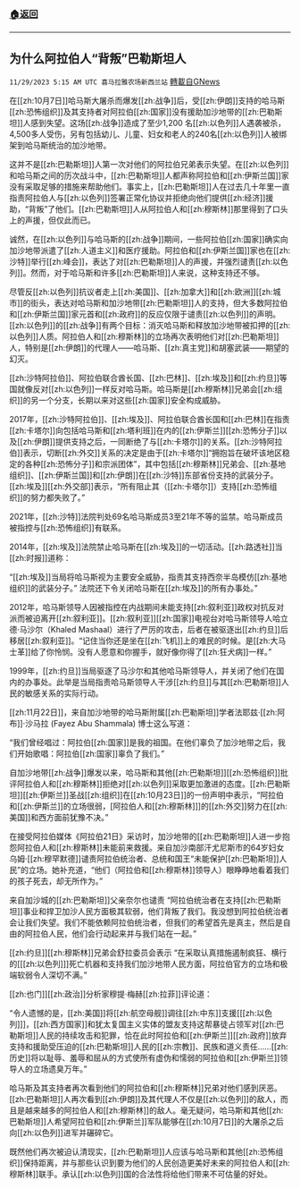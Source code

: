 ###  [:house:返回](README.md)
---


## 为什么阿拉伯人“背叛”巴勒斯坦人
`11/29/2023 5:15 AM UTC 喜马拉雅农场新西兰站` [轉載自GNews](https://gnews.org/articles/2048068)

在[[zh:10月7日]]哈马斯大屠杀而爆发[[zh:战争]]后，受[[zh:伊朗]]支持的哈马斯[[zh:恐怖组织]]及其支持者对阿拉伯[[zh:国家]]没有援助加沙地带的[[zh:巴勒斯坦]]人感到失望。这场[[zh:战争]]造成了至少1,200 名[[zh:以色列]]人遇袭被杀，4,500多人受伤，另有包括幼儿、儿童、妇女和老人的240名[[zh:以色列]]人被绑架到哈马斯统治的加沙地带。

这并不是[[zh:巴勒斯坦]]人第一次对他们的阿拉伯兄弟表示失望。在[[zh:以色列]]和哈马斯之间的历次战斗中，[[zh:巴勒斯坦]]人都声称阿拉伯和[[zh:伊斯兰国]]家没有采取足够的措施来帮助他们。事实上，[[zh:巴勒斯坦]]人在过去几十年里一直指责阿拉伯人与[[zh:以色列]]签署正常化协议并拒绝向他们提供[[zh:经济]]援助，“背叛”了他们。[[zh:巴勒斯坦]]人从阿拉伯人和[[zh:穆斯林]]那里得到了口头上的声援，但仅此而已。

诚然，在[[zh:以色列]]与哈马斯的[[zh:战争]]期间，一些阿拉伯[[zh:国家]]确实向加沙地带派遣了[[zh:人道主义]]和医疗援助。阿拉伯和[[zh:伊斯兰国]]家也在[[zh:沙特]]举行[[zh:峰会]]，表达了对[[zh:巴勒斯坦]]人的声援，并强烈谴责[[zh:以色列]]。然而，对于哈马斯和许多[[zh:巴勒斯坦]]人来说，这种支持还不够。

尽管反[[zh:以色列]]抗议者走上[[zh:美国]]、[[zh:加拿大]]和[[zh:欧洲]][[zh:城市]]的街头，表达对哈马斯和加沙地带[[zh:巴勒斯坦]]人的支持，但大多数阿拉伯和[[zh:伊斯兰国]]家元首和[[zh:政府]]的反应仅限于谴责[[zh:以色列]]的声明。[[zh:以色列]]的[[zh:战争]]有两个目标：消灭哈马斯和释放加沙地带被扣押的[[zh:以色列]]人质。阿拉伯人和[[zh:穆斯林]]的立场再次表明他们对[[zh:巴勒斯坦]]人，特别是[[zh:伊朗]]的代理人——哈马斯、[[zh:真主党]]和胡塞武装——期望的幻灭。

[[zh:沙特阿拉伯]]、阿拉伯联合酋长国、[[zh:巴林]]、[[zh:埃及]]和[[zh:约旦]]等国就像反对[[zh:以色列]]一样反对哈马斯。哈马斯是[[zh:穆斯林]]兄弟会[[zh:组织]]的另一个分支，长期以来对这些[[zh:国家]]安全构成威胁。

2017年，[[zh:沙特阿拉伯]]、[[zh:埃及]]、阿拉伯联合酋长国和[[zh:巴林]]在指责[[zh:卡塔尔]]向包括哈马斯和[[zh:塔利班]]在内的[[zh:伊斯兰]][[zh:恐怖分子]]以及[[zh:伊朗]]提供支持之后，一同断绝了与[[zh:卡塔尔]]的关系。[[zh:沙特阿拉伯]]表示，切断[[zh:外交]]关系的决定是由于[[zh:卡塔尔]]“拥抱旨在破坏该地区稳定的各种[[zh:恐怖分子]]和宗派团体”，其中包括[[zh:穆斯林]]兄弟会、[[zh:基地组织]]、[[zh:伊斯兰国]]和[[zh:伊朗]]在[[zh:沙特]]东部省份支持的武装分子。[[zh:埃及]][[zh:外交部]]表示，“所有阻止其（[[zh:卡塔尔]]）支持[[zh:恐怖组织]]的努力都失败了。”

2021年，[[zh:沙特]]法院判处69名哈马斯成员3至21年不等的监禁。哈马斯成员被指控与[[zh:恐怖组织]]有联系。

2014年，[[zh:埃及]]法院禁止哈马斯在[[zh:埃及]]的一切活动。[[zh:路透社]]当[[zh:时报]]道称：

“[[zh:埃及]]当局将哈马斯视为主要安全威胁，指责其支持西奈半岛模仿[[zh:基地组织]]的武装分子。” 法院还下令关闭哈马斯在[[zh:埃及]]的所有办事处。”

2012年，哈马斯领导人因被指控在内战期间未能支持[[zh:叙利亚]]政权对抗反对派而被迫离开[[zh:叙利亚]]。[[zh:叙利亚]][[zh:国家]]电视台对哈马斯领导人哈立德·马沙尔（Khaled Mashaal）进行了严厉的攻击，后者在被驱逐出[[zh:约旦]]后移居[[zh:叙利亚]]。“记住当你还是坐在[[zh:飞机]]上的难民的时候。是[[zh:大马士革]]给了你怜悯。没有人愿意和你握手，就好像你得了[[zh:狂犬病]]一样。”

1999年，[[zh:约旦]]当局驱逐了马沙尔和其他哈马斯领导人，并关闭了他们在国内的办事处。此举是当局指责哈马斯领导人干涉[[zh:约旦]]与其[[zh:巴勒斯坦]]人民的敏感关系的实际行动。

[[zh:11月22日]]，来自加沙地带的哈马斯附属[[zh:巴勒斯坦]]学者法耶兹·[[zh:阿布]]·沙马拉 (Fayez Abu Shammala) 博士这么写道：

“我们曾经唱过：阿拉伯[[zh:国家]]是我的祖国。在他们辜负了加沙地带之后，我们开始歌唱：阿拉伯[[zh:国家]]辜负了我们。”

自加沙地带[[zh:战争]]爆发以来，哈马斯和其他[[zh:巴勒斯坦]][[zh:恐怖组织]]批评阿拉伯人和[[zh:穆斯林]]拒绝对[[zh:以色列]]采取更加激进的态度。[[zh:巴勒斯坦]][[zh:伊斯兰]]圣战[[zh:组织]]在[[zh:10月23日]]的一份声明中表示，“阿拉伯和[[zh:伊斯兰]]的立场很弱，\[阿拉伯人和[[zh:穆斯林]]\]的[[zh:外交]]努力在[[zh:美国]]和西方面前犹豫不决。”

在接受阿拉伯媒体《阿拉伯21日》采访时，加沙地带的[[zh:巴勒斯坦]]人进一步抱怨阿拉伯人和[[zh:穆斯林]]未能前来救援。来自加沙南部汗尤尼斯市的64岁妇女乌姆·[[zh:穆罕默德]]谴责阿拉伯统治者、总统和国王“未能保护[[zh:巴勒斯坦]]人民”的立场。她补充道，“他们（阿拉伯和[[zh:穆斯林]]领导人）眼睁睁地看着我们的孩子死去，却无所作为。”

来自加沙城的[[zh:巴勒斯坦]]父亲奈尔也谴责 “阿拉伯统治者在支持[[zh:巴勒斯坦]]事业和捍卫加沙人民方面极其软弱，他们背叛了我们。我没想到阿拉伯统治者会让我们失望。我们不能依赖阿拉伯统治者，但我们的希望首先是真主，然后是自由的阿拉伯人民，他们会行动起来并与我们站在一起。”

[[zh:约旦]][[zh:穆斯林]]兄弟会舒拉委员会表示 “在采取认真措施遏制疯狂、横行的\[[[zh:以色列]]\]死亡机器和支持我们加沙地带人民方面，阿拉伯官方的立场和极端软弱令人深切不满。”

[[zh:也门]][[zh:政治]]分析家穆提·梅赫[[zh:拉菲]]评论道：

“令人遗憾的是，[[zh:美国]]将[[zh:航空母舰]]调往[[zh:中东]]支援\[[[zh:以色列]]\]，[[zh:西方国家]]和犹太复国主义实体的盟友支持这帮暴徒占领军对[[zh:巴勒斯坦]]人民的持续攻击和犯罪，恰在此时阿拉伯和[[zh:伊斯兰]][[zh:政府]]放弃支持和援助受压迫的[[zh:巴勒斯坦]]人民的[[zh:宗教]]、民族和道义责任……[[zh:历史]]将以耻辱、羞辱和屈从的方式使所有虚伪和懦弱的阿拉伯和[[zh:伊斯兰]]领导人的立场遗臭万年。”

哈马斯及其支持者再次看到他们的阿拉伯和[[zh:穆斯林]]兄弟对他们感到厌恶。[[zh:巴勒斯坦]]人再次看到[[zh:伊朗]]及其代理人不仅是[[zh:以色列]]的敌人，而且是越来越多的阿拉伯人和[[zh:穆斯林]]的敌人。毫无疑问，哈马斯和其他[[zh:巴勒斯坦]]人希望阿拉伯和[[zh:伊斯兰]]军队能够在[[zh:10月7日]]的大屠杀之后向[[zh:以色列]]进军并碾碎它。

既然他们再次被迫认清现实，[[zh:巴勒斯坦]]人应该与哈马斯和其他[[zh:恐怖组织]]保持距离，并与那些认识到要为他们的人民创造更美好未来的阿拉伯人和[[zh:穆斯林]]联手。承认[[zh:以色列]]国的合法性将给他们带来不可估量的好处。
